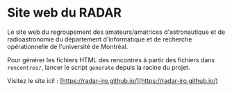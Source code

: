 # Site web du RADAR

Le site web du regroupement des amateurs/amatrices d'astronautique et de radioastronomie du département d'informatique et de recherche opérationnelle de l'université de Montréal.

Pour générer les fichiers HTML des rencontres à partir des fichiers dans `rencontres/`, lancer le script `generate` depuis la racine du projet.

Visitez le site ici! :
[https://radar-iro.github.io/](https://radar-iro.github.io/)
